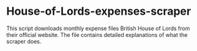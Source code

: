 # House-of-Lords-expenses-scraper
This script downloads monthly expense files British House of Lords from their official website.
The file contains detailed explanations of what the scraper does.
